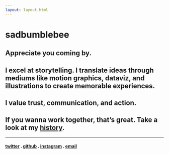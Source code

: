 ```yaml
---
layout: layout.html
---
```


# sadbumblebee

## Appreciate you coming by.

## I excel at storytelling. I translate ideas through mediums like motion graphics, dataviz, and illustrations to create memorable experiences.

## I value trust, communication, and action.

## If you wanna work together, that’s great. Take a look at my [history](/portfolio).

---

#### [twitter](https://twitter.com/sadbumblebee)  .  [github](https://github.com/sadbumblebee)  .  [instagram](https://instagram.com/sadbumblebee) . [email](mailto:sadbumblebee@gmail.com)
